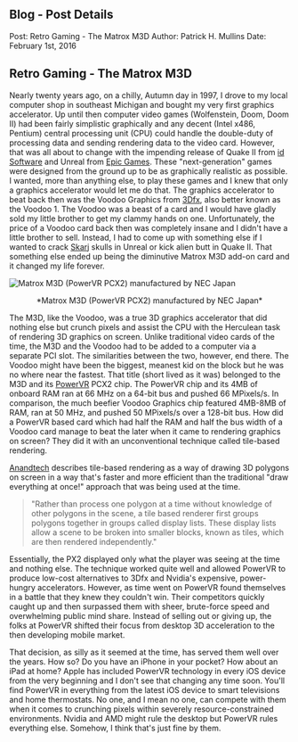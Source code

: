 ## Blog - Post Details

Post: Retro Gaming - The Matrox M3D
Author: Patrick H. Mullins
Date: February 1st, 2016

## Retro Gaming - The Matrox M3D

Nearly twenty years ago, on a chilly, Autumn day in 1997, I drove to my local computer shop in southeast Michigan and bought my very first graphics accelerator. Up until then computer video games (Wolfenstein, Doom, Doom II) had been fairly simplistic graphically and any decent (Intel x486, Pentium) central processing unit (CPU) could handle the double-duty of processing data and sending rendering data to the video card. However, that was all about to change with the impending release of Quake II from [id Software](http://www.idsoftware.com) and Unreal from [Epic Games](https://www.epicgames.com/). These "next-generation" games were designed from the ground up to be as graphically realistic as possible. I wanted, more than anything else, to play these games and I knew that only a graphics accelerator would let me do that. The graphics accelerator to beat back then was the Voodoo Graphics from [3Dfx](https://en.wikipedia.org/wiki/3dfx_Interactive), also better known as the Voodoo 1. The Voodoo was a beast of a card and I would have gladly sold my little brother to get my clammy hands on one. Unfortunately, the price of a Voodoo card back then was completely insane and I didn't have a little brother to sell. Instead, I had to come up with something else if I wanted to crack [Skarj](http://unreal.wikia.com/wiki/Skaarj) skulls in Unreal or kick alien butt in Quake II. That something else ended up being the diminutive Matrox M3D add-on card and it changed my life forever. 

![Matrox M3D (PowerVR PCX2) manufactured by NEC Japan](../images/powervr_card.jpg)
<center>*Matrox M3D (PowerVR PCX2) manufactured by NEC Japan*</center>

The M3D, like the Voodoo, was a true 3D graphics accelerator that did nothing else but crunch pixels and assist the CPU with the Herculean task of rendering 3D graphics on screen. Unlike traditional video cards of the time, the M3D and the Voodoo had to be added to a computer via a separate PCI slot. The similarities between the two, however, end there. The Voodoo might have been the biggest, meanest kid on the block but he was no where near the fastest. That title (short lived as it was) belonged to the M3D and its [PowerVR](https://en.wikipedia.org/wiki/PowerVR#Series_2_.28NEC.29) PCX2 chip. The PowerVR chip and its 4MB of onboard RAM ran at 66 MHz on a 64-bit bus and pushed 66 MPixels/s. In comparison, the much beefier Voodoo Graphics chip featured 4MB-8MB of RAM, ran at 50 MHz, and pushed 50 MPixels/s over a 128-bit bus. How did a PowerVR based card which had half the RAM and half the bus width of a Voodoo card manage to beat the later when it came to rendering graphics on screen? They did it with an unconventional technique called tile-based rendering.

[Anandtech](http://www.anandtech.com/show/735/3) describes tile-based rendering as a way of drawing 3D polygons on screen in a way that's faster and more efficient than the traditional "draw everything at once!" approach that was being used at the time.

>"Rather than process one polygon at a time without knowledge of other polygons in the scene, a tile based renderer first groups polygons together in groups called display lists. These display lists allow a scene to be broken into smaller blocks, known as tiles, which are then rendered independently."

Essentially, the PX2 displayed only what the player was seeing at the time and nothing else. The technique worked quite well and allowed PowerVR to produce low-cost alternatives to 3Dfx and Nvidia's expensive, power-hungry accelerators. However, as time went on PowerVR found themselves in a battle that they knew they couldn't win. Their competitors quickly caught up and then surpassed them with sheer, brute-force speed and overwhelming public mind share. Instead of selling out or giving up, the folks at PowerVR shifted their focus from desktop 3D acceleration to the then developing mobile market.

That decision, as silly as it seemed at the time, has served them well over the years. How so? Do you have an iPhone in your pocket? How about an iPad at home? Apple has included PowerVR technology in every iOS device from the very beginning and I don't see that changing any time soon. You'll find PowerVR in everything from the latest iOS device to smart televisions and home thermostats. No one, and I mean no one, can compete with them when it comes to crunching pixels within severely resource-constrained environments. Nvidia and AMD might rule the desktop but PowerVR rules everything else. Somehow, I think that's just fine by them.


